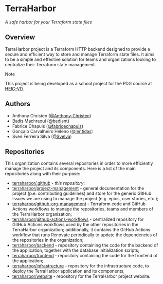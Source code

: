 # TerraHarbor

*A safe harbor for your Terraform state files*

## Overview

TerraHarbor project is a Terraform HTTP backend designed to provide a secure and efficient way to store and manage Terraform state files. It aims to be a simple and effective solution for teams and organizations looking to centralize their Terraform state management.

> [!NOTE]
> This project is being developed as a school project for the PDG course at [HEIG-VD](https://www.heig-vd.ch/).

## Authors

- Anthony Christen ([@Anthony-Christen](https://github.com/Anthony-Christen))
- Badis Machraoui ([@badisnt](https://github.com/badisnt))
- Fabrice Chapuis ([@fabricechapuis](https://github.com/fabricechapuis))
- Gonçalo Carvalheiro Heleno ([@lentidas](https://github.com/lentidas))
- Sven Ferreira Silva ([@Svelva](https://github.com/Svelva))

## Repositories

This organization contains several repositories in order to more efficiently manage the project and its components. Here is a list of the main repositories along with their purpose:

- [terraharbor/.github](https://github.com/terraharbor/.github) - *this repository*;
- [terraharbor/project-management](https://github.com/terraharbor/project-management) - general documentation for the project (p.e. contributing guidelines) and store for the generic GitHub Issues we are using to manage the project (e.g. epics, user stories, etc.);
- [terraharbor/github-org-management](https://github.com/terraharbor/github-org-management) - Terraform code and GitHub Actions workflows to manage the repositories, teams and members of the TerraHarbor organization;
- [terraharbor/github-actions-workflows](https://github.com/terraharbor/github-actions-workflows) - centralized repository for GitHub Actions workflows used by the other repositories in the TerraHarbor organization; additionally, it contains the GitHub Actions workflow that runs Renovate periodically to update the dependencies of the repositories in the organization;
- [terraharbor/backend](https://github.com/terraharbor/backend) - repository containing the code for the backend of the application, together with the database initialization scripts;
- [terraharbor/frontend](https://github.com/terraharbor/frontend) - repository containing the code for the frontend of the application;
- [terraharbor/infrastructure](https://github.com/terraharbor/infrastructure) - repository for the infrastructure code, to deploy the TerraHarbor application and its components;
- [terraharbor/website](https://github.com/terraharbor/website) - repository for the TerraHarbor project website.
